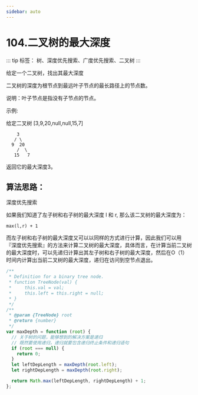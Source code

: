 ```yaml
---
sidebar: auto
---
```


# 104.二叉树的最大深度

::: tip
标签： 树、深度优先搜索、广度优先搜索、二叉树
:::

给定一个二叉树，找出其最大深度

二叉树的深度为根节点到最远叶子节点的最长路径上的节点数。

说明：叶子节点是指没有子节点的节点。

示例:

给定二叉树 [3,9,20,null,null,15,7]

```
    3
   / \
  9  20
    /  \
   15   7
```

返回它的最大深度3。


## 算法思路：

深度优先搜索


如果我们知道了左子树和右子树的最大深度 l 和 r, 那么该二叉树的最大深度为：

```
max(l,r) + 1
```

而左子树和右子树的最大深度又可以以同样的方式进行计算，因此我们可以用 『深度优先搜索』的方法来计算二叉树的最大深度，具体而言，在计算当前二叉树的最大深度时，可以先递归计算出其左子树和右子树的最大深度，然后在O（1）时间内计算出当前二叉树的最大深度，递归在访问到空节点退出。

```js
/**
 * Definition for a binary tree node.
 * function TreeNode(val) {
 *     this.val = val;
 *     this.left = this.right = null;
 * }
 */
/**
 * @param {TreeNode} root
 * @return {number}
 */
var maxDepth = function (root) {
  // 关于树的问题，能够想到的解决方案是递归
  // 既然要使用递归，递归就要包含递归终止条件和递归语句
  if (root === null) {
    return 0;
  }
  let leftDepLength = maxDepth(root.left);
  let rightDepLength = maxDepth(root.right);

  return Math.max(leftDepLength, rightDepLength) + 1;
};
```